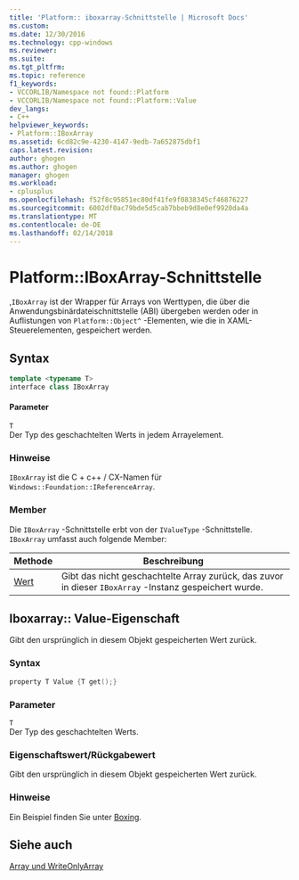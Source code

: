 ```yaml
---
title: 'Platform:: iboxarray-Schnittstelle | Microsoft Docs'
ms.custom: 
ms.date: 12/30/2016
ms.technology: cpp-windows
ms.reviewer: 
ms.suite: 
ms.tgt_pltfrm: 
ms.topic: reference
f1_keywords:
- VCCORLIB/Namespace not found::Platform
- VCCORLIB/Namespace not found::Platform::Value
dev_langs:
- C++
helpviewer_keywords:
- Platform::IBoxArray
ms.assetid: 6cd82c9e-4230-4147-9edb-7a652875dbf1
caps.latest.revision: 
author: ghogen
ms.author: ghogen
manager: ghogen
ms.workload:
- cplusplus
ms.openlocfilehash: f52f8c95851ec80df41fe9f0838345cf46876227
ms.sourcegitcommit: 6002df0ac79bde5d5cab7bbeb9d8e0ef9920da4a
ms.translationtype: MT
ms.contentlocale: de-DE
ms.lasthandoff: 02/14/2018
---
```

# <a name="platformiboxarray-interface"></a>Platform::IBoxArray-Schnittstelle
,`IBoxArray` ist der Wrapper für Arrays von Werttypen, die über die Anwendungsbinärdateischnittstelle (ABI) übergeben werden oder in Auflistungen von `Platform::Object^` -Elementen, wie die in XAML-Steuerelementen, gespeichert werden.  
  
## <a name="syntax"></a>Syntax  
  
```cpp  
template <typename T>  
interface class IBoxArray  
```  
  
#### <a name="parameters"></a>Parameter  
 `T`  
 Der Typ des geschachtelten Werts in jedem Arrayelement.  
  
### <a name="remarks"></a>Hinweise  
 `IBoxArray` ist die C + c++ / CX-Namen für `Windows::Foundation::IReferenceArray`.  
  
### <a name="members"></a>Member  
 Die `IBoxArray` -Schnittstelle erbt von der `IValueType` -Schnittstelle. `IBoxArray` umfasst auch folgende Member:  
  
|Methode|Beschreibung|  
|------------|-----------------|  
|[Wert](#value)|Gibt das nicht geschachtelte Array zurück, das zuvor in dieser `IBoxArray` -Instanz gespeichert wurde.|  

## <a name="value"></a> Iboxarray:: Value-Eigenschaft
Gibt den ursprünglich in diesem Objekt gespeicherten Wert zurück.  
  
### <a name="syntax"></a>Syntax  
  
```cpp  
property T Value {T get();}  
```  
  
### <a name="parameters"></a>Parameter  
 `T`  
 Der Typ des geschachtelten Werts.  
  
### <a name="property-valuereturn-value"></a>Eigenschaftswert/Rückgabewert  
 Gibt den ursprünglich in diesem Objekt gespeicherten Wert zurück.  
  
### <a name="remarks"></a>Hinweise  
 Ein Beispiel finden Sie unter [Boxing](../cppcx/boxing-c-cx.md).  
  
  
## <a name="see-also"></a>Siehe auch  
 [Array und WriteOnlyArray](../cppcx/array-and-writeonlyarray-c-cx.md)
